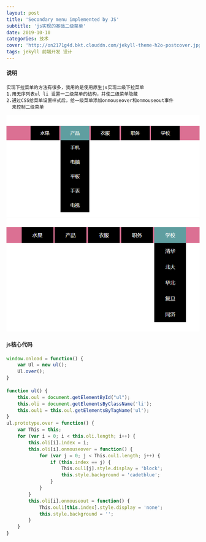```yaml
---
layout: post
title: 'Secondary menu implemented by JS'
subtitle: 'js实现的基础二级菜单'
date: 2019-10-10
categories: 技术
cover: 'http://on2171g4d.bkt.clouddn.com/jekyll-theme-h2o-postcover.jpg'
tags: jekyll 前端开发 设计
---
```

#### 说明
    实现下拉菜单的方法有很多，我用的是使用原生js实现二级下拉菜单
    1.用无序列表ul li 设置一二级菜单的结构，并使二级菜单隐藏
    2.通过CSS给菜单设置样式后，给一级菜单添加onmouseover和onmouseout事件
      来控制二级菜单
![](../images/two1.png)![](../images/two2.png)

#### js核心代码

``` js
window.onload = function() {
    var Ul = new ul();
    Ul.over();
}

function ul() {
    this.oul = document.getElementById("ul");
    this.oli = document.getElementsByClassName('li');
    this.oul1 = this.oul.getElementsByTagName('ul');
}
ul.prototype.over = function() {
    var This = this;
    for (var i = 0; i < this.oli.length; i++) {
        this.oli[i].index = i;
        this.oli[i].onmouseover = function() {
            for (var j = 0; j < This.oul1.length; j++) {
                if (this.index == j) {
                    This.oul1[j].style.display = 'block';
                    this.style.background = 'cadetblue';
                }
            }
        }
        this.oli[i].onmouseout = function() {
            This.oul1[this.index].style.display = 'none';
            this.style.background = '';
        }
    }
}
```

